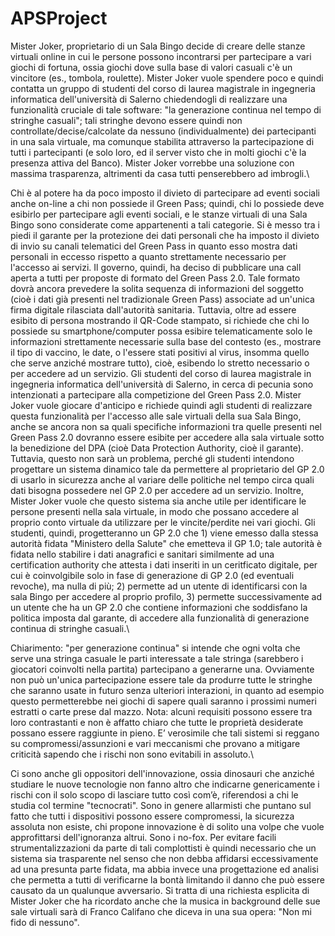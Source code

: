 # APSProject

Mister Joker, proprietario di un Sala Bingo decide di creare delle stanze virtuali online in cui le persone possono incontrarsi per partecipare a vari giochi di fortuna, ossia giochi dove sulla base di valori casuali c'è un vincitore (es., tombola, roulette). Mister Joker vuole spendere poco e quindi contatta un gruppo di studenti del corso di laurea magistrale in ingegneria informatica dell'università di Salerno chiedendogli di realizzare una funzionalità cruciale di tale software: "la generazione continua nel tempo di stringhe casuali"; tali stringhe devono essere quindi non controllate/decise/calcolate da nessuno (individualmente) dei partecipanti in una sala virtuale, ma comunque stabilita attraverso la partecipazione di tutti i partecipanti (e solo loro, ed il server visto che in molti giochi c'è la presenza attiva del Banco). Mister Joker vorrebbe una soluzione con massima trasparenza, altrimenti da casa tutti penserebbero ad imbrogli.\

Chi è al potere ha da poco imposto il divieto di partecipare ad eventi sociali anche on-line a chi non possiede il Green Pass; quindi, chi lo possiede deve esibirlo per partecipare agli eventi sociali, e le stanze virtuali di una Sala Bingo sono considerate come appartenenti a tali categorie. Si è messo tra i piedi il garante per la protezione dei dati personali che ha imposto il divieto di invio su canali telematici del Green Pass in quanto esso mostra dati personali in eccesso rispetto a quanto strettamente necessario per l'accesso ai servizi. Il governo, quindi, ha deciso di pubblicare una call aperta a tutti per proposte di formato del Green Pass 2.0. Tale formato dovrà ancora prevedere la solita sequenza di informazioni del soggetto (cioè i dati già presenti nel tradizionale Green Pass) associate ad un'unica firma digitale rilasciata dall'autorità sanitaria. Tuttavia, oltre ad essere esibito di persona mostrando il QR-Code stampato, si richiede che chi lo possiede su smartphone/computer possa esibire telematicamente solo le informazioni strettamente necessarie sulla base del contesto (es., mostrare il tipo di vaccino, le date, o l'essere stati positivi al virus, insomma quello che serve anziché mostrare tutto), cioè, esibendo lo stretto necessario o per accedere ad un servizio. Gli studenti del corso di laurea magistrale in ingegneria informatica dell'università di Salerno, in cerca di pecunia sono intenzionati a partecipare alla competizione del Green Pass 2.0. Mister Joker vuole giocare d'anticipo e richiede quindi agli studenti di realizzare questa funzionalità per l'accesso alle sale virtuali della sua Sala Bingo, anche se ancora non sa quali specifiche informazioni tra quelle presenti nel Green Pass 2.0 dovranno essere esibite per accedere alla sala virtuale sotto la benedizione del DPA (cioè Data Protection Authority, cioè il garante). Tuttavia, questo non sarà un problema, perché gli studenti intendono progettare un sistema dinamico tale da permettere al proprietario del GP 2.0 di usarlo in sicurezza anche al variare delle politiche nel tempo circa quali dati bisogna possedere nel GP 2.0 per accedere ad un servizio. Inoltre, Mister Joker vuole che questo sistema sia anche utile per identificare le persone presenti nella sala virtuale, in modo che possano accedere al proprio conto virtuale da utilizzare per le vincite/perdite nei vari giochi. Gli studenti, quindi, progetteranno un GP 2.0 che 1) viene emesso dalla stessa autorità fidata "Ministero della Salute" che emetteva il GP 1.0; tale autorità è fidata nello stabilire i dati anagrafici e sanitari similmente ad una certification authority che attesta i dati inseriti in un ceritficato digitale, per cui è coinvolgibile solo in fase di generazione di GP 2.0 (ed eventuali revoche), ma nulla di più; 2) permette ad un utente di identificarsi con la sala Bingo per accedere al proprio profilo, 3) permette successivamente ad un utente che ha un GP 2.0 che contiene informazioni che soddisfano la politica imposta dal garante, di accedere alla funzionalità di generazione continua di stringhe casuali.\

Chiarimento: "per generazione continua" si intende che ogni volta che serve una stringa casuale le parti interessate a tale stringa (sarebbero i giocatori coinvolti nella partita) partecipano a generarne una. Ovviamente non può un'unica partecipazione essere tale da produrre tutte le stringhe che saranno usate in futuro senza ulteriori interazioni, in quanto ad esempio questo permetterebbe nei giochi di sapere quali saranno i prossimi numeri estratti o carte prese dal mazzo.
Nota: alcuni requisiti possono essere tra loro contrastanti e non è affatto chiaro che tutte le proprietà desiderate possano essere raggiunte in pieno. E’ verosimile che tali sistemi si reggano su compromessi/assunzioni e vari meccanismi che provano a mitigare criticità sapendo che i rischi non sono evitabili in assoluto.\

Ci sono anche gli oppositori dell'innovazione, ossia dinosauri che anziché studiare le nuove tecnologie non fanno altro che indicarne genericamente i rischi con il solo scopo di lasciare tutto così com’è, riferendosi a chi le studia col termine "tecnocrati". Sono in genere allarmisti che puntano sul fatto che tutti i dispositivi possono essere compromessi, la sicurezza assoluta non esiste, chi propone innovazione è di solito una volpe che vuole approfittarsi dell'ignoranza altrui. Sono i no-fox. Per evitare facili strumentalizzazioni da parte di tali complottisti è quindi necessario che un sistema sia trasparente nel senso che non debba affidarsi eccessivamente ad una presunta parte fidata, ma abbia invece una progettazione ed analisi che permetta a tutti di verificarne la bontà limitando il danno che può essere causato da un qualunque avversario. Si tratta di una richiesta esplicita di Mister Joker che ha ricordato anche che la musica in background delle sue sale virtuali sarà di Franco Califano che diceva in una sua opera: "Non mi fido di nessuno".
